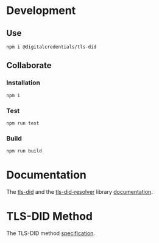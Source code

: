 # Development

## Use
```
npm i @digitalcredentials/tls-did
```
## Collaborate
### Installation

```
npm i
```


### Test

```
npm run test
```

### Build

```
npm run build
```

# Documentation


The [tls-did](https://github.com/digitalcredentials/tls-did) and the [tls-did-resolver](https://github.com/digitalcredentials/tls-did) library [documentation](https://github.com/digitalcredentials/tls-did/tree/master/doc/documentation.md).
# TLS-DID Method

The TLS-DID method [specification](https://github.com/digitalcredentials/tls-did/tree/master/doc/did-method-spec.md).